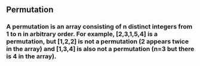 ## Permutation

### A permutation is an array consisting of n distinct integers from 1 to n in arbitrary order. For example, [2,3,1,5,4] is a permutation, but [1,2,2] is not a permutation (2 appears twice in the array) and [1,3,4] is also not a permutation (n=3 but there is 4 in the array).
